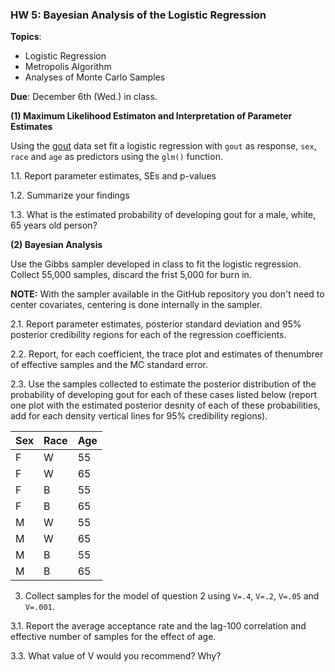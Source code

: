 ### HW 5: Bayesian Analysis of the Logistic Regression

**Topics**:
  - Logistic Regression
  - Metropolis Algorithm
  - Analyses of Monte Carlo Samples
  
 **Due**: December 6th (Wed.) in class.
  
 **(1) Maximum Likelihood Estimaton and Interpretation of Parameter Estimates**
 
Using the [gout]() data set fit a logistic regression with `gout` as response, `sex`, `race` and `age` as predictors using the `glm()` function.


1.1. Report parameter estimates, SEs and p-values


1.2. Summarize your findings


1.3. What is the estimated probability of developing gout for a male, white, 65 years old person?



**(2) Bayesian Analysis**

Use the Gibbs sampler developed in class to fit the logistic regression. Collect 55,000 samples, discard the frist 5,000 for burn in.

**NOTE:** With the sampler available in the GitHub repository you don't need to center covariates, centering is done internally in the sampler.

2.1. Report parameter estimates, posterior standard deviation and 95% posterior credibility regions for each of the regression coefficients.



2.2. Report, for each coefficient, the trace plot and estimates of thenumbrer of effective samples and the MC standard error.

2.3. Use the samples collected to estimate the posterior distribution of the probability of developing gout for each of these cases listed below (report one plot with the estimated posterior desnity of each of these probabilities, add for each density vertical lines for 95% credibility regions).


| Sex    |  Race | Age |
|--------|-------|-----|
| F   |  W | 55 |
| F    |  W | 65 |
| F    |  B | 55 |
| F    |  B | 65 |
| M   |  W | 55 |
| M    |  W | 65 |
| M    |  B | 55 |
| M    |  B | 65 |



3. Collect samples for the model of question 2 using `V=.4`, `V=.2`, `V=.05` and `V=.001`.

3.1. Report the average acceptance rate and the lag-100 correlation and effective number of samples for the effect of age.

3.3. What value of V would you recommend? Why?

